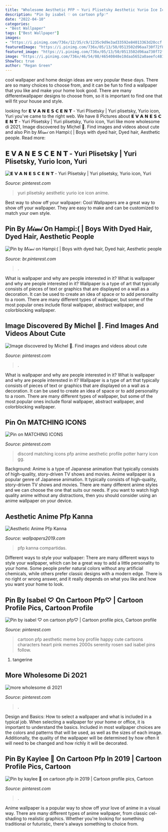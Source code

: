```yaml
---
title: "Wholesome Aesthetic PFP ~ Yuri Plisetsky Aesthetic Yurio Ice Icon Anime"
description: "Pin by isabel ♡ on cartoon pfp♡"
date: "2022-04-10"
categories:
- "Best Wallpaper"
tags: ["Best Wallpaper"]
images:
- "https://i.pinimg.com/736x/12/35/c9/1235c9d9e3ad33592e84013363d20ccf.jpg"
featuredImage: "https://i.pinimg.com/736x/05/13/50/0513502d96aa730f72f85774107141bf.jpg"
featured_image: "https://i.pinimg.com/736x/05/13/50/0513502d96aa730f72f85774107141bf.jpg"
image: "https://i.pinimg.com/736x/46/54/08/46540848e10daa5652a0aeefc4812e97.jpg"
ShowToc: true
author: "Regan Green"
---
```



cool wallpaper and home design ideas are very popular these days. There are so many choices to choose from, and it can be fun to find a wallpaper that you like and make your home look good. There are many differentwallpaper designs to choose from, so it is important to find one that will fit your house and style.

	

		
looking for 𝗘 𝗩 𝗔 𝗡 𝗘 𝗦 𝗖 𝗘 𝗡 𝗧 - Yuri Plisetsky | Yuri plisetsky, Yurio icon, Yuri you've came to the right web. We have 8 Pictures about 𝗘 𝗩 𝗔 𝗡 𝗘 𝗦 𝗖 𝗘 𝗡 𝗧 - Yuri Plisetsky | Yuri plisetsky, Yurio icon, Yuri like more wholesome di 2021, Image discovered by Michel 🌿. Find images and videos about cute and also Pin by 𝑀𝒾𝓂𝒾 on Hampi:( | Boys with dyed hair, Dyed hair, Aesthetic people. Read more:
		
    
## 𝗘 𝗩 𝗔 𝗡 𝗘 𝗦 𝗖 𝗘 𝗡 𝗧 - Yuri Plisetsky | Yuri Plisetsky, Yurio Icon, Yuri

<img loading=lazy src="https://i.pinimg.com/736x/53/84/a7/5384a7199e7e8facb2099ea7281a944a.jpg" onerror="this.onerror=null;this.src='https://tse1.mm.bing.net/th?id=OIP.uM4iydDiUvvDCXXCEl5-EAHaHb&amp;pid=15.1';" alt="𝗘 𝗩 𝗔 𝗡 𝗘 𝗦 𝗖 𝗘 𝗡 𝗧 - Yuri Plisetsky | Yuri plisetsky, Yurio icon, Yuri">

_Source: pinterest.com_

>yuri plisetsky aesthetic yurio ice icon anime. 

	

Best way to show off your wallpaper:
Cool Wallpapers are a great way to show off your wallpaper. They are easy to make and can be customized to match your own style.

    
## Pin By 𝑀𝒾𝓂𝒾 On Hampi:( | Boys With Dyed Hair, Dyed Hair, Aesthetic People

<img loading=lazy src="https://i.pinimg.com/736x/25/cf/72/25cf726738e4aa0dbd3a04efbacc40b7.jpg" onerror="this.onerror=null;this.src='https://tse2.mm.bing.net/th?id=OIP.18NkKCXJHkeGo-fVOAP82gHaIw&amp;pid=15.1';" alt="Pin by 𝑀𝒾𝓂𝒾 on Hampi:( | Boys with dyed hair, Dyed hair, Aesthetic people">

_Source: br.pinterest.com_

>. 

	

What is wallpaper and why are people interested in it?
What is wallpaper and why are people interested in it?
Wallpaper is a type of art that typically consists of pieces of text or graphics that are displayed on a wall as a decoration. It can be used to create an idea of space or to add personality to a room. There are many different types of wallpaper, but some of the most popular ones include floral wallpaper, abstract wallpaper, and colorblocking wallpaper.

    
## Image Discovered By Michel 🌿. Find Images And Videos About Cute

<img loading=lazy src="https://i.pinimg.com/736x/05/13/50/0513502d96aa730f72f85774107141bf.jpg" onerror="this.onerror=null;this.src='https://tse2.mm.bing.net/th?id=OIP.GOXjS7qqNkPgRqXo1i0LVgHaHY&amp;pid=15.1';" alt="Image discovered by Michel 🌿. Find images and videos about cute">

_Source: pinterest.com_

>. 

	

What is wallpaper and why are people interested in it?
What is wallpaper and why are people interested in it?
Wallpaper is a type of art that typically consists of pieces of text or graphics that are displayed on a wall as a decoration. It can be used to create an idea of space or to add personality to a room. There are many different types of wallpaper, but some of the most popular ones include floral wallpaper, abstract wallpaper, and colorblocking wallpaper.

    
## Pin On MATCHING ICONS

<img loading=lazy src="https://i.pinimg.com/736x/12/35/c9/1235c9d9e3ad33592e84013363d20ccf.jpg" onerror="this.onerror=null;this.src='https://tse2.mm.bing.net/th?id=OIP.Hp8lkULv813dgGhRacLoAAHaHa&amp;pid=15.1';" alt="Pin on MATCHING ICONS">

_Source: pinterest.com_

>discord matching icons pfp anime aesthetic profile potter harry icon gg. 

	

Background: Anime is a type of Japanese animation that typically consists of high-quality, story-driven TV shows and movies.
Anime wallpaper is a popular genre of Japanese animation. It typically consists of high-quality, story-driven TV shows and movies. There are many different anime styles and we can choose the one that suits our needs. If you want to watch high quality anime without any distractions, then you should consider using an anime wallpaper on your device.

    
## Aesthetic Anime Pfp Kanna

<img loading=lazy src="https://i.pinimg.com/736x/46/54/08/46540848e10daa5652a0aeefc4812e97.jpg" onerror="this.onerror=null;this.src='https://tse4.mm.bing.net/th?id=OIP.QH8epTFWBhAzzoIBULD1RAHaHa&amp;pid=15.1';" alt="Aesthetic Anime Pfp Kanna">

_Source: wallpapers2019.com_

>pfp kanna compartidas. 

	

Different ways to style your wallpaper:
There are many different ways to style your wallpaper, which can be a great way to add a little personality to your home. Some people prefer natural colors without any artificial chemicals, while others prefer classic designs with a modern edge. There is no right or wrong answer, and it really depends on what you like and how you want your home to look.

    
## Pin By Isabel ♡ On Cartoon Pfp♡ | Cartoon Profile Pics, Cartoon Profile

<img loading=lazy src="https://i.pinimg.com/736x/b4/e6/8e/b4e68e699a8ca32f3dbfed74173ef37c.jpg" onerror="this.onerror=null;this.src='https://tse2.mm.bing.net/th?id=OIP.R6ec6Mt4kzpdureEFE_yFAHaHQ&amp;pid=15.1';" alt="Pin by isabel ♡ on cartoon pfp♡ | Cartoon profile pics, Cartoon profile">

_Source: pinterest.com_

>cartoon pfp aesthetic meme boy profile happy cute cartoons characters heart pink memes 2000s serenity rosen sad isabel pins follow. 

	

1. tangerine 

    
## More Wholesome Di 2021

<img loading=lazy src="https://i.pinimg.com/736x/d9/78/99/d9789957fa0823d120b4461b3d2f4d71.jpg" onerror="this.onerror=null;this.src='https://tse3.mm.bing.net/th?id=OIP.2-GBkUHc5_rILpbXkAP64AHaHa&amp;pid=15.1';" alt="more wholesome di 2021">

_Source: pinterest.com_

>. 

	

Design and Basics: How to select a wallpaper and what is included in a typical job.
When selecting a wallpaper for your home or office, it is important to understand the basics. Included in most wallpaper choices are the colors and patterns that will be used, as well as the sizes of each image. Additionally, the quality of the wallpaper will be determined by how often it will need to be changed and how richly it will be decorated.

    
## Pin By Kaylee 🌻 On Cartoon Pfp In 2019 | Cartoon Profile Pics, Cartoon

<img loading=lazy src="https://i.pinimg.com/originals/30/8f/a7/308fa7422165e83143d3ef2ebafd1e27.jpg" onerror="this.onerror=null;this.src='https://tse2.mm.bing.net/th?id=OIP.dOJpDXbg37bFpfQDhzhmfwHaHZ&amp;pid=15.1';" alt="Pin by kaylee 🌻 on cartoon pfp in 2019 | Cartoon profile pics, Cartoon">

_Source: pinterest.com_

>. 

	

Anime wallpaper is a popular way to show off your love of anime in a visual way. There are many different types of anime wallpaper, from classic cel-shading to realistic graphics. Whether you're looking for something traditional or futuristic, there's always something to choice from.

